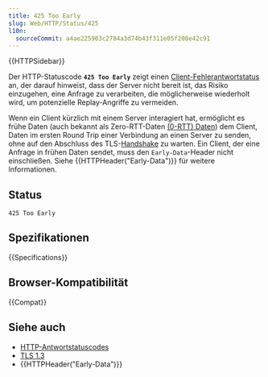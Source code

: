 ```yaml
---
title: 425 Too Early
slug: Web/HTTP/Status/425
l10n:
  sourceCommit: a4ae225903c2784a3d74b43f311e05f208e42c91
---
```


{{HTTPSidebar}}

Der HTTP-Statuscode **`425 Too Early`** zeigt einen [Client-Fehlerantwortstatus](/de/docs/Web/HTTP/Status#client_error_responses) an, der darauf hinweist, dass der Server nicht bereit ist, das Risiko einzugehen, eine Anfrage zu verarbeiten, die möglicherweise wiederholt wird, um potenzielle Replay-Angriffe zu vermeiden.

Wenn ein Client kürzlich mit einem Server interagiert hat, ermöglicht es frühe Daten (auch bekannt als Zero-RTT-Daten [(0-RTT) Daten](/de/docs/Web/Security/Transport_Layer_Security#tls_1.3)) dem Client, Daten im ersten Round Trip einer Verbindung an einen Server zu senden, ohne auf den Abschluss des TLS-[Handshake](/de/docs/Glossary/TCP_handshake) zu warten.
Ein Client, der eine Anfrage in frühen Daten sendet, muss den `Early-Data`-Header nicht einschließen.
Siehe {{HTTPHeader("Early-Data")}} für weitere Informationen.

## Status

```http
425 Too Early
```

## Spezifikationen

{{Specifications}}

## Browser-Kompatibilität

{{Compat}}

## Siehe auch

- [HTTP-Antwortstatuscodes](/de/docs/Web/HTTP/Status)
- [TLS 1.3](/de/docs/Web/Security/Transport_Layer_Security#tls_1.3)
- {{HTTPHeader("Early-Data")}}
